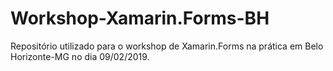 # Workshop-Xamarin.Forms-BH
Repositório utilizado para o workshop de Xamarin.Forms na prática em Belo Horizonte-MG no dia 09/02/2019. 
